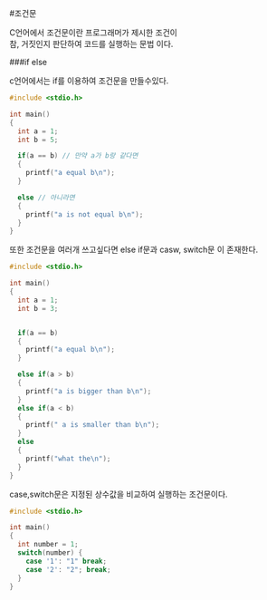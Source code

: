 #조건문

C언어에서 조건문이란 프로그래머가 제시한 조건이 <br> 참, 거짓인지 판단하여 코드를 실행하는 문법 이다.

###if else

c언어에서는 if를 이용하여 조건문을 만들수있다.

```c
#include <stdio.h>

int main()
{
  int a = 1;
  int b = 5;

  if(a == b) // 만약 a가 b랑 같다면
  {
    printf("a equal b\n");
  }

  else // 아니라면
  {
    printf("a is not equal b\n");
  }
}

```

또한 조건문을 여러개 쓰고싶다면 else if문과 casw, switch문 이 존재한다.

```c
#include <stdio.h>

int main()
{
  int a = 1;
  int b = 3;


  if(a == b)
  {
    printf("a equal b\n");
  }

  else if(a > b)
  {
    printf("a is bigger than b\n");
  }
  else if(a < b)
  {
    printf(" a is smaller than b\n");
  }
  else
  {
    printf("what the\n");
  }
}
```

case,switch문은 지정된 상수값을 비교하여 실행하는 조건문이다.

```c
#include <stdio.h>

int main()
{
  int number = 1;
  switch(number) {
    case '1': "1" break;
    case '2': "2"; break;
  }
}
```
